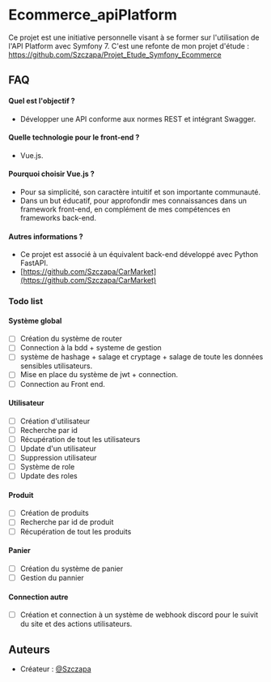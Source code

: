 # Ecommerce_apiPlatform

Ce projet est une initiative personnelle visant à se former sur l'utilisation de l'API Platform avec Symfony 7.
C'est une refonte de mon projet d'étude : https://github.com/Szczapa/Projet_Etude_Symfony_Ecommerce

## FAQ

#### Quel est l'objectif ?
- Développer une API conforme aux normes REST et intégrant Swagger.

#### Quelle technologie pour le front-end ?
- Vue.js.

#### Pourquoi choisir Vue.js ?
- Pour sa simplicité, son caractère intuitif et son importante communauté.
- Dans un but éducatif, pour approfondir mes connaissances dans un framework front-end, en complément de mes compétences en frameworks back-end.

#### Autres informations ?
- Ce projet est associé à un équivalent back-end développé avec Python FastAPI.
- [https://github.com/Szczapa/CarMarket](https://github.com/Szczapa/CarMarket)

### Todo list

#### Système global
- [ ] Création du système de router
- [ ] Connection à la bdd + systeme de gestion
- [ ] système de hashage + salage et cryptage + salage de toute les données sensibles utilisateurs.
- [ ] Mise en place du système de jwt + connection.
- [ ] Connection au Front end.

#### Utilisateur
- [ ] Création d'utilisateur
- [ ] Recherche par id
- [ ] Récupération de tout les utilisateurs
- [ ] Update d'un utilisateur
- [ ] Suppression utilisateur
- [ ] Système de role
- [ ] Update des roles

#### Produit
- [ ] Création de produits
- [ ] Recherche par id de produit
- [ ] Récupération de tout les produits

#### Panier
- [ ] Création du système de panier
- [ ] Gestion du pannier

#### Connection autre
- [ ] Création et connection à un système de webhook discord pour le suivit du site et des actions utilisateurs.

## Auteurs

- Créateur : [@Szczapa](https://github.com/Szczapa)

 
